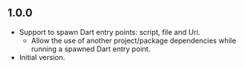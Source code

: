 ## 1.0.0

- Support to spawn Dart entry points: script, file and Uri.
  - Allow the use of another project/package dependencies while
    running a spawned Dart entry point.
- Initial version.
